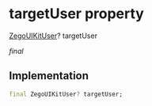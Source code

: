 


# targetUser property







[ZegoUIKitUser](../../zego_uikit_prebuilt_live_audio_room/ZegoUIKitUser-class.md)? targetUser
  
_<span class="feature">final</span>_






## Implementation

```dart
final ZegoUIKitUser? targetUser;
```







